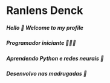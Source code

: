 # Ranlens Denck

##### Hello 👋 Welcome to my profile

##### Programador iniciante 👨🏻‍💻

##### Aprendendo Python e redes neurais 🧠

##### Desenvolvo nas madrugadas 🌆


